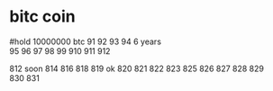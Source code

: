 # bitc coin


#hold 10000000 btc  91 
92  93  94 6 years  
95  96  97 98  99 910  911   912  

812 soon 814
816
818
819
ok 820
821
822
823
825
826
827
828
829  
830
831  
